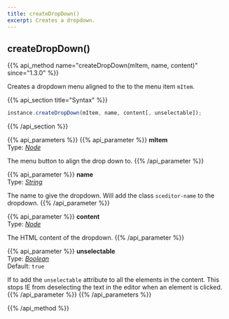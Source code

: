 ```yaml
---
title: createDropDown()
excerpt: Creates a dropdown.
---
```

## createDropDown()

{{% api_method name="createDropDown(mItem, name, content)" since="1.3.0" %}}

Creates a dropdown menu aligned to the to the menu item `mItem`.


{{% api_section title="Syntax" %}}
```js
instance.createDropDown(mItem, name, content[, unselectable]);
```
{{% /api_section %}}


{{% api_parameters %}}
{{% api_parameter %}}
**mItem**  
Type: *[Node](/api/types/#node)*

The menu button to align the drop down to.
{{% /api_parameter %}}

{{% api_parameter %}}
**name**  
Type: *[String](/api/types/#string)*

The name to give the dropdown. Will add the class `sceditor-name` to the dropdown. 
{{% /api_parameter %}}

{{% api_parameter %}}
**content**  
Type: *[Node](/api/types/#node)*

The HTML content of the dropdown.
{{% /api_parameter %}}

{{% api_parameter %}}
**unselectable**  
Type: *[Boolean](/api/types/#bool)*  
Default: `true`

If to add the `unselectable` attribute to all the elements in the content. This stops IE from deselecting the text in the editor when an element is clicked.
{{% /api_parameter %}}
{{% /api_parameters %}}

{{% /api_method %}}
